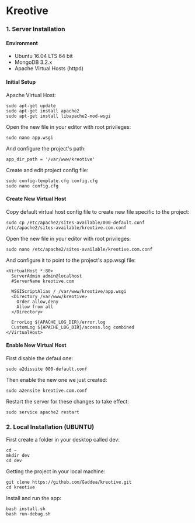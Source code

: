 # Kreotive

### 1. Server Installation
#### Environment
- Ubuntu 16.04 LTS 64 bit
- MongoDB 3.2.x
- Apache Virtual Hosts (httpd)

#### Initial Setup
Apache Virtual Host:
```
sudo apt-get update
sudo apt-get install apache2
sudo apt-get install libapache2-mod-wsgi
```

Open the new file in your editor with root privileges:
```
sudo nano app.wsgi
```

And configure the project's path:
```
app_dir_path = '/var/www/kreotive'
```

Create and edit project config file:
```
sudo config-template.cfg config.cfg
sudo nano config.cfg
```


#### Create New Virtual Host
Copy default virtual host config file to create new file specific to the project:
```
sudo cp /etc/apache2/sites-available/000-default.conf /etc/apache2/sites-available/kreotive.com.conf
```

Open the new file in your editor with root privileges:
```
sudo nano /etc/apache2/sites-available/kreotive.com.conf
```

And configure it to point to the project's app.wsgi file:
```
<VirtualHost *:80>
  ServerAdmin admin@localhost
  #ServerName kreotive.com
  
  WSGIScriptAlias / /var/www/kreotive/app.wsgi
  <Directory /var/www/kreotive>
    Order allow,deny
    Allow from all
  </Directory>
    
  ErrorLog ${APACHE_LOG_DIR}/error.log
  CustomLog ${APACHE_LOG_DIR}/access.log combined
</VirtualHost>
```

#### Enable New Virtual Host
First disable the defaul one:
```
sudo a2dissite 000-default.conf
```

Then enable the new one we just created:
```
sudo a2ensite kreotive.com.conf
```

Restart the server for these changes to take effect:
```
sudo service apache2 restart
```


### 2. Local Installation (UBUNTU)


First create a folder in your desktop called dev:
```
cd ~
mkdir dev
cd dev
```

Getting the project in your local machine:
```
git clone https://github.com/Gaddea/kreotive.git
cd kreotive
```

Install and run the app:
```
bash install.sh
bash run-debug.sh
```








